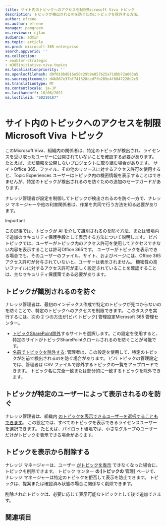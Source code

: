 ```yaml
---
title: サイト内のトピックへのアクセスを制限Microsoft Viva トピック
description: トピックが検出されるのを防ぐためにトピックを除外する方法。
author: efrene
ms.author: efrene
manager: pamgreen
ms.reviewer: cjtan
audience: admin
ms.topic: article
ms.prod: microsoft-365-enterprise
search.appverid: ''
ms.collection:
- enabler-strategic
- m365initiative-viva-topics
ms.localizationpriority: ''
ms.openlocfilehash: d9f010bd816e50c29b9e857b25a710bb72a063a5
ms.sourcegitcommit: d4b867e37bf741528ded7fb289e4f6847228d2c5
ms.translationtype: MT
ms.contentlocale: ja-JP
ms.lasthandoff: 10/06/2021
ms.locfileid: "60210187"
---
```

# <a name="restrict-access-to-topics-in-microsoft-viva-topics"></a>サイト内のトピックへのアクセスを制限Microsoft Viva トピック

このMicrosoft Viva、組織内の関係者は、特定のトピックが検出され、ライセンスを受け取ったユーザーに公開されていないことを確認する必要があります。 たとえば、まだ情報を公開しないプロジェクトに取り組む場合があります。 サイトOffice 365、ファイル、その他のリソースに対するアクセス許可を使用すると、Topic Experiences ユーザーはトピック内の機密情報を表示することはできませんが、特定のトピックが検出されるのを防ぐための追加のセーフガードがあります。

ナレッジ管理者が設定を制御してトピックが検出されるのを防ぐ一方で、ナレッジ マネージャーや他の利害関係者は、作業を共同で行う方法を知る必要があります。

> [!Important] 
> この記事では、トピックが AI を介して識別されるのを防ぐ方法、または環境内で追加のセキュリティ保護手段として表示する方法について説明します。 ビバ トピックでは、ユーザーがトピック内のアクセス許可を使用してアクセスできない内容を表示することは許可Office 365です。 ユーザーがトピックを表示できる場合でも、そのユーザーのファイル、サイト、およびページには、Office 365アクセス許可が付与されていないと、ユーザーは表示されません。 機密性の高いファイルに対するアクセス許可が正しく設定されていることを確認することは、主なセキュリティ保護策である必要があります。

## <a name="prevent-topics-from-being-identified"></a>トピックが識別されるのを防ぐ

ナレッジ管理者は、最初のインデックス作成で特定のトピックが見つからないのを防ぐことで、特定のトピックへのアクセスを制限できます。 このタスクを実行するには、次の 2 つの方法が[ビバ トピック] 管理設定Microsoft 365 管理センター。
 
- [トピックSharePoint除外](./topic-experiences-discovery.md#select-sharepoint-topic-sources)するサイトを選択します。この設定を使用すると、特定のサイトがトピックSharePointクロールされるのを防ぐことが可能です。
- [名前でトピックを除外する](./topic-experiences-discovery.md#exclude-topics-by-name): 管理者は、この設定を使用して、特定のトピックが名前で検出されるのを防ぐ場合があります。 ビバ トピックの管理設定では、管理者は CSV ファイルで除外するトピックの一覧をアップロードできます。 トピック名に完全一致または部分的に一致するトピックを除外できます。

## <a name="prevent-topics-from-being-viewed-by-specific-users"></a>トピックが特定のユーザーによって表示されるのを防ぐ

ナレッジ管理者は、組織内 [のトピックを表示できるユーザーを選択することもできます](./topic-experiences-knowledge-rules.md)。 この設定では、すべてのトピックを表示できるライセンスユーザーを選択できます。 たとえば、パイロット環境では、小さなグループのユーザーだけがトピックを表示できる場合があります。

## <a name="remove-topics-from-being-viewed"></a>トピックを表示から削除する

ナレッジ マネージャーは、ユーザー [がトピックを表示](./manage-topics.md) できなくなった場合に、トピックを削除できます。 トピック センター **の [トピックの** 管理] ページで、ナレッジ マネージャーは特定のトピックを拒否して表示を防止できます。  トピックは、提案または確認済み状態の場合に関係なく削除できます。

削除されたトピックは、必要に応じて表示可能なトピックとして後で追加できます。 


## <a name="see-also"></a>関連項目



